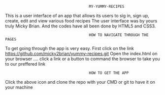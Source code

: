                                           MY-YUMMY-RECIPES
 This is a user interface of an app 
 that allows its users to sig in, sign up,
 create, edit  and view various food recipes
 The user interface was by yours truly Micky Brian.
 And the codes have all been done by HTML5 and CSS3.
 
                                          HOW TO NAVIGATE THROUGH THE PAGES
                                          
To get going through the app is very easy.
First click on the link
https://github.com/micky2brian/yummy-recipes.git
Open the index.html on your browser ....
click a link or a button to command the browser
to take you to our preffered link

                                          HOW TO GET THE APP
Click the above icon and clone the repo with your 
CMD or git to have it on your machine
